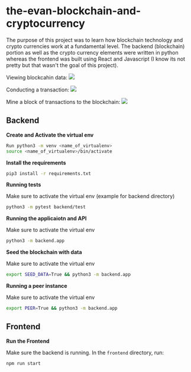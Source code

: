 # the-evan-blockchain-and-cryptocurrency

The purpose of this project was to learn how blockchain technology and crypto currencies work at a fundamental level. The backend (blockchain) portion as well as the crypto currency elements were written in python whereas the frontend was built using React and Javascript (I know its not pretty but that wasn't the goal of this project).

Viewing blockcahin data:
![](videos/view-blockchain-data.gif)

Conducting a transaction:
![](videos/conduct-transactions.gif)

Mine a block of transactions to the blockchain:
![](videos/mine-block-to-blockchain.gif)

## Backend

**Create and Activate the virtual env**

```bash
Run python3 -m venv <name_of_virtualenv>
source <name_of_virtualenv>/bin/activate
```

**Install the requirements**

```bash
pip3 install -r requirements.txt
```

**Running tests**

Make sure to activate the virtual env
(example for backend directory)

```bash
python3 -m pytest backend/test
```

**Running the applicaiotn and API**

Make sure to activate the virtual env

```bash
python3 -m backend.app
```

**Seed the blockchain with data**

Make sure to activate the virtual env

```bash
export SEED_DATA=True && python3 -m backend.app
```

**Running a peer instance**

Make sure to activate the virtual env

```bash
export PEER=True && python3 -m backend.app
```

## Frontend

**Run the Frontend**

Make sure the backend is running.
In the `frontend` directory, run:

```bash
npm run start
```
